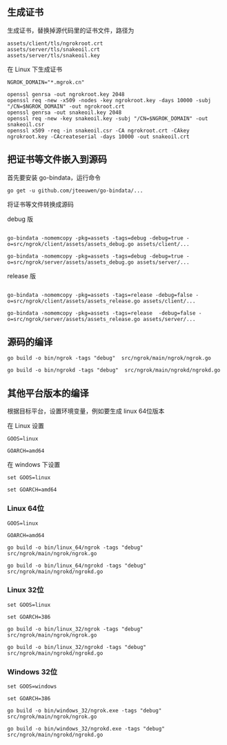 ## 生成证书

生成证书，替换掉源代码里的证书文件，路径为

```
assets/client/tls/ngrokroot.crt
assets/server/tls/snakeoil.crt
assets/server/tls/snakeoil.key
```

在 Linux 下生成证书

```
NGROK_DOMAIN="*.mgrok.cn"

openssl genrsa -out ngrokroot.key 2048
openssl req -new -x509 -nodes -key ngrokroot.key -days 10000 -subj "/CN=$NGROK_DOMAIN" -out ngrokroot.crt
openssl genrsa -out snakeoil.key 2048
openssl req -new -key snakeoil.key -subj "/CN=$NGROK_DOMAIN" -out snakeoil.csr
openssl x509 -req -in snakeoil.csr -CA ngrokroot.crt -CAkey ngrokroot.key -CAcreateserial -days 10000 -out snakeoil.crt
```

## 把证书等文件嵌入到源码

首先要安装 go-bindata，运行命令

```
go get -u github.com/jteeuwen/go-bindata/...
```

将证书等文件转换成源码

debug 版

```

go-bindata -nomemcopy -pkg=assets -tags=debug -debug=true -o=src/ngrok/client/assets/assets_debug.go assets/client/...

go-bindata -nomemcopy -pkg=assets -tags=debug -debug=true -o=src/ngrok/server/assets/assets_debug.go assets/server/...

```

release 版

```

go-bindata -nomemcopy -pkg=assets -tags=release -debug=false -o=src/ngrok/client/assets/assets_release.go assets/client/...

go-bindata -nomemcopy -pkg=assets -tags=release  -debug=false -o=src/ngrok/server/assets/assets_release.go assets/server/...

```

## 源码的编译

```
go build -o bin/ngrok -tags "debug"  src/ngrok/main/ngrok/ngrok.go

go build -o bin/ngrokd -tags "debug"  src/ngrok/main/ngrokd/ngrokd.go
```

## 其他平台版本的编译

根据目标平台，设置环境变量，例如要生成 linux 64位版本

在 Linux 设置

```
GOOS=linux

GOARCH=amd64
```

在 windows 下设置

```
set GOOS=linux

set GOARCH=amd64
```

### Linux 64位
```
GOOS=linux

GOARCH=amd64

go build -o bin/linux_64/ngrok -tags "debug"  src/ngrok/main/ngrok/ngrok.go

go build -o bin/linux_64/ngrokd -tags "debug"  src/ngrok/main/ngrokd/ngrokd.go
```

### Linux 32位
```
set GOOS=linux

set GOARCH=386

go build -o bin/linux_32/ngrok -tags "debug"  src/ngrok/main/ngrok/ngrok.go

go build -o bin/linux_32/ngrokd -tags "debug"  src/ngrok/main/ngrokd/ngrokd.go
```

### Windows 32位
```
set GOOS=windows

set GOARCH=386

go build -o bin/windows_32/ngrok.exe -tags "debug"  src/ngrok/main/ngrok/ngrok.go

go build -o bin/windows_32/ngrokd.exe -tags "debug"  src/ngrok/main/ngrokd/ngrokd.go
```





